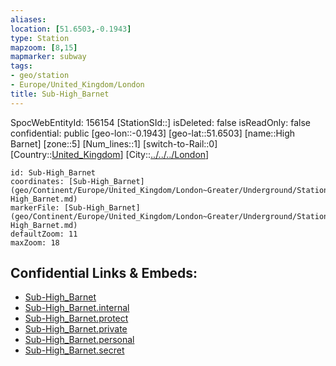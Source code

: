 ```yaml
---
aliases: 
location: [51.6503,-0.1943]
type: Station 
mapzoom: [8,15] 
mapmarker: subway 
tags:
- geo/station
- Europe/United_Kingdom/London
title: Sub-High_Barnet
---
```

SpocWebEntityId: 156154
[StationSId::]
isDeleted: false
isReadOnly: false
confidential: public
[geo-lon::-0.1943]
[geo-lat::51.6503]
[name::High Barnet]
[zone::5]
[Num_lines::1]
[switch-to-Rail::0]
[Country::[United_Kingdom](geo/Continent/Europe/United_Kingdom.md)]
[City::[../../../London](../../../London)]


```leaflet
id: Sub-High_Barnet
coordinates: [Sub-High_Barnet](geo/Continent/Europe/United_Kingdom/London~Greater/Underground/Station/Sub-High_Barnet.md)
markerFile: [Sub-High_Barnet](geo/Continent/Europe/United_Kingdom/London~Greater/Underground/Station/Sub-High_Barnet.md)
defaultZoom: 11 
maxZoom: 18
```


## Confidential Links & Embeds: 
- [Sub-High_Barnet](../../../../../../../../_public/geo/Continent/Europe/United_Kingdom/London~Greater/Underground/Station/Sub-High_Barnet.md) 
- [Sub-High_Barnet.internal](../../../../../../../../_internal/geo/Continent/Europe/United_Kingdom/London~Greater/Underground/Station/Sub-High_Barnet.internal.md) 
- [Sub-High_Barnet.protect](../../../../../../../../_protect/geo/Continent/Europe/United_Kingdom/London~Greater/Underground/Station/Sub-High_Barnet.protect.md) 
- [Sub-High_Barnet.private](../../../../../../../../_private/geo/Continent/Europe/United_Kingdom/London~Greater/Underground/Station/Sub-High_Barnet.private.md) 
- [Sub-High_Barnet.personal](../../../../../../../../_personal/geo/Continent/Europe/United_Kingdom/London~Greater/Underground/Station/Sub-High_Barnet.personal.md) 
- [Sub-High_Barnet.secret](../../../../../../../../_secret/geo/Continent/Europe/United_Kingdom/London~Greater/Underground/Station/Sub-High_Barnet.secret.md) 
